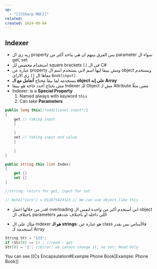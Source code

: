 ```yaml
---
up:
  - "[[CSharp MOC]]"
related: 
created: 2024-09-04
---
```

## Indexer
- زيه زي ال property بس الفرق بينهم ان هي بتاخد أكتر من parameter سواء ال get, set
- استخدام مخصص لل square brackets `[]`  في ال C#
- عبارة عن property ومش بيبقا ليها اسم لاني بستخدم اسم ال object وبستخدم معاها ال `[]` زي الاراي `Book[input]`
- بستخدمه لما ببقا محتاج **أتعامل مع الـ object على إنه Array**
- مش بحتاج أحدد حاجة هو بيبقا Indexer للـ Object مش لـ Attribute معين مثلًا
- Indexer: is a **Special Property** 
  1. Named always with keyword `this`
  2. Can take **Parameters**
```cs
public long this[/*additional input*/]
{
	get // taking input
	{
		
	}
	set // taking input and value
	{
	
	}
}

public string this [int Index]
{
	get {}
	set {}
}

//string: return for get, input for set

// Note["Corn"] = 012875424123 // We can use object like this
```
- اقدر من خلالها اعمل overloading اني أستخدم أكتر من واحدة لنفس ال object باختلاف ال parameters اللي داخله او باختلاف عددهم

- مثال على ال indexer **هو الـ strings**: هو عبارة عن class فالأساس بس بقدر أستخدمه كـ Array

```cs
String Str = "123";
if (Str[0] == 1) ; //read : get
Str[0] = '2'; //Error: we cannot change it, no set: Read Only
```

You can see [[Cs Encapsulation#Example Phone Book|Example: Phone Book]]